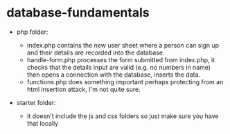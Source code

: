 # database-fundamentals
- php folder:
  - index.php contains the new user sheet where a person can sign up and their details are recorded into the database.
  - handle-form.php processes the form submitted from index.php, it checks that the details input are valid (e.g. no numbers in name) then opens a connection with the database, inserts the data.
  - functions.php does something important perhaps protecting from an html insertion attack, I'm not quite sure.

- starter folder:
  - it doesn't include the js and css folders so just make sure you have that locally
